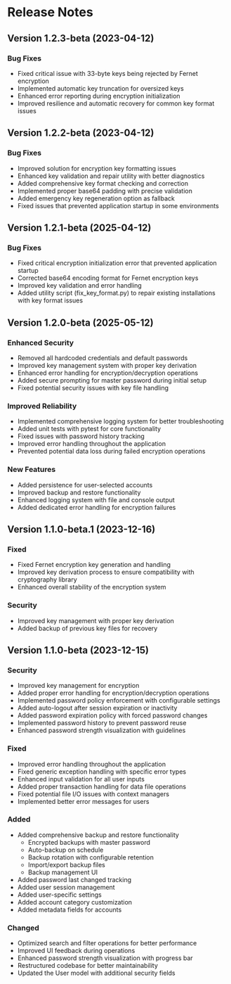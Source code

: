 # Release Notes

## Version 1.2.3-beta (2023-04-12)

### Bug Fixes

- Fixed critical issue with 33-byte keys being rejected by Fernet encryption
- Implemented automatic key truncation for oversized keys
- Enhanced error reporting during encryption initialization
- Improved resilience and automatic recovery for common key format issues

## Version 1.2.2-beta (2023-04-12)

### Bug Fixes

- Improved solution for encryption key formatting issues
- Enhanced key validation and repair utility with better diagnostics
- Added comprehensive key format checking and correction
- Implemented proper base64 padding with precise validation
- Added emergency key regeneration option as fallback
- Fixed issues that prevented application startup in some environments

## Version 1.2.1-beta (2025-04-12)

### Bug Fixes

- Fixed critical encryption initialization error that prevented application startup
- Corrected base64 encoding format for Fernet encryption keys
- Improved key validation and error handling
- Added utility script (fix_key_format.py) to repair existing installations with key format issues

## Version 1.2.0-beta (2025-05-12)

### Enhanced Security

- Removed all hardcoded credentials and default passwords
- Improved key management system with proper key derivation
- Enhanced error handling for encryption/decryption operations
- Added secure prompting for master password during initial setup
- Fixed potential security issues with key file handling

### Improved Reliability

- Implemented comprehensive logging system for better troubleshooting
- Added unit tests with pytest for core functionality
- Fixed issues with password history tracking
- Improved error handling throughout the application
- Prevented potential data loss during failed encryption operations

### New Features

- Added persistence for user-selected accounts
- Improved backup and restore functionality
- Enhanced logging system with file and console output
- Added dedicated error handling for encryption failures

## Version 1.1.0-beta.1 (2023-12-16)

### Fixed

- Fixed Fernet encryption key generation and handling
- Improved key derivation process to ensure compatibility with cryptography library
- Enhanced overall stability of the encryption system

### Security

- Improved key management with proper key derivation
- Added backup of previous key files for recovery

## Version 1.1.0-beta (2023-12-15)

### Security

- Improved key management for encryption
- Added proper error handling for encryption/decryption operations
- Implemented password policy enforcement with configurable settings
- Added auto-logout after session expiration or inactivity
- Added password expiration policy with forced password changes
- Implemented password history to prevent password reuse
- Enhanced password strength visualization with guidelines

### Fixed

- Improved error handling throughout the application
- Fixed generic exception handling with specific error types
- Enhanced input validation for all user inputs
- Added proper transaction handling for data file operations
- Fixed potential file I/O issues with context managers
- Implemented better error messages for users

### Added

- Added comprehensive backup and restore functionality
  - Encrypted backups with master password
  - Auto-backup on schedule
  - Backup rotation with configurable retention
  - Import/export backup files
  - Backup management UI
- Added password last changed tracking
- Added user session management
- Added user-specific settings
- Added account category customization
- Added metadata fields for accounts

### Changed

- Optimized search and filter operations for better performance
- Improved UI feedback during operations
- Enhanced password strength visualization with progress bar
- Restructured codebase for better maintainability
- Updated the User model with additional security fields
